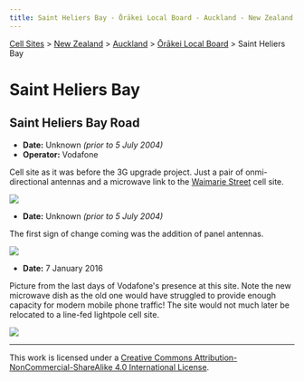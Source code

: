 ```yaml
---
title: Saint Heliers Bay - Ōrākei Local Board - Auckland - New Zealand - Cell Sites
---
```


[Cell Sites](../../../) > [New Zealand](../../) > [Auckland](../) > [Ōrākei Local Board](./) > Saint Heliers Bay

# Saint Heliers Bay

## Saint Heliers Bay Road

* **Date:** Unknown *(prior to 5 July 2004)*
* **Operator:** Vodafone

Cell site as it was before the 3G upgrade project. Just a pair of onmi-directional antennas and a microwave link to
the [Waimarie Street](saint-heliers#waimarie-street) cell site.

![](https://f001.backblazeb2.com/file/CellSites/NZ/AUK/%C5%8Cr%C4%81kei/20171118-193854.jpg)

* **Date:** Unknown *(prior to 5 July 2004)*

The first sign of change coming was the addition of panel antennas.

![](https://f001.backblazeb2.com/file/CellSites/NZ/AUK/%C5%8Cr%C4%81kei/20171118-194022.jpg)

* **Date:** 7 January 2016

Picture from the last days of Vodafone's presence at this site. Note the new microwave dish as the old one would have
struggled to provide enough capacity for modern mobile phone traffic! The site would not much later be relocated to
a line-fed lightpole cell site.

![](https://f001.backblazeb2.com/file/CellSites/NZ/AUK/%C5%8Cr%C4%81kei/20160107-172217.jpg)

---

This work is licensed under a [Creative Commons Attribution-NonCommercial-ShareAlike 4.0 International License](http://creativecommons.org/licenses/by-nc-sa/4.0/).
